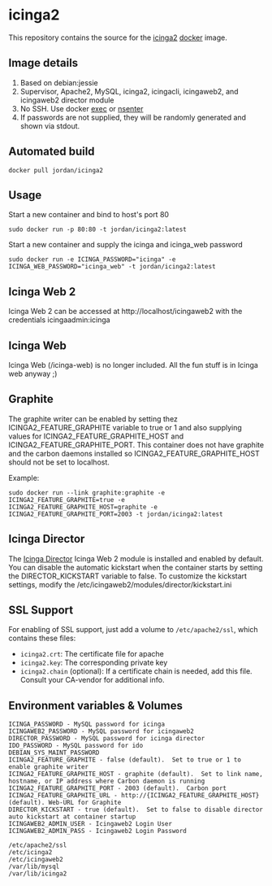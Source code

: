 # icinga2

This repository contains the source for the
[icinga2](https://www.icinga.org/icinga2/) [docker](https://www.docker.com)
image.

## Image details

1. Based on debian:jessie
1. Supervisor, Apache2, MySQL, icinga2, icingacli, icingaweb2, and icingaweb2 director module
1. No SSH.  Use docker [exec](https://docs.docker.com/engine/reference/commandline/exec/) or [nsenter](https://github.com/jpetazzo/nsenter)
1. If passwords are not supplied, they will be randomly generated and shown via stdout.

## Automated build

    docker pull jordan/icinga2

## Usage

Start a new container and bind to host's port 80

    sudo docker run -p 80:80 -t jordan/icinga2:latest

Start a new container and supply the icinga and icinga_web password

    sudo docker run -e ICINGA_PASSWORD="icinga" -e ICINGA_WEB_PASSWORD="icinga_web" -t jordan/icinga2:latest

## Icinga Web 2

Icinga Web 2 can be accessed at http://localhost/icingaweb2 with the credentials icingaadmin:icinga

## Icinga Web

Icinga Web (/icinga-web) is no longer included.  All the fun stuff is in Icinga web anyway ;)

## Graphite

The graphite writer can be enabled by setting thez ICINGA2_FEATURE_GRAPHITE variable to true or 1 and also supplying values for ICINGA2_FEATURE_GRAPHITE_HOST and ICINGA2_FEATURE_GRAPHITE_PORT.  This container does not have graphite  and the carbon daemons installed so ICINGA2_FEATURE_GRAPHITE_HOST should not be set to localhost.

Example:

```
sudo docker run --link graphite:graphite -e ICINGA2_FEATURE_GRAPHITE=true -e ICINGA2_FEATURE_GRAPHITE_HOST=graphite -e ICINGA2_FEATURE_GRAPHITE_PORT=2003 -t jordan/icinga2:latest
```

## Icinga Director

The [Icinga Director](https://github.com/Icinga/icingaweb2-module-director) Icinga Web 2 module is installed and enabled by default.  You can disable the automatic kickstart when the container starts by setting the DIRECTOR_KICKSTART variable to false.  To customize the kickstart settings, modify the /etc/icingaweb2/modules/director/kickstart.ini 

## SSL Support

For enabling of SSL support, just add a volume to `/etc/apache2/ssl`, which contains these files:

- `icinga2.crt`: The certificate file for apache
- `icinga2.key`: The corresponding private key
- `icinga2.chain` (optional): If a certificate chain is needed, add this file. Consult your CA-vendor for additional info.

## Environment variables & Volumes

```
ICINGA_PASSWORD - MySQL password for icinga
ICINGAWEB2_PASSWORD - MySQL password for icingaweb2
DIRECTOR_PASSWORD - MySQL password for icinga director
IDO_PASSWORD - MySQL password for ido
DEBIAN_SYS_MAINT_PASSWORD
ICINGA2_FEATURE_GRAPHITE - false (default).  Set to true or 1 to enable graphite writer
ICINGA2_FEATURE_GRAPHITE_HOST - graphite (default).  Set to link name, hostname, or IP address where Carbon daemon is running
ICINGA2_FEATURE_GRAPHITE_PORT - 2003 (default).  Carbon port
ICINGA2_FEATURE_GRAPHITE_URL - http://{ICINGA2_FEATURE_GRAPHITE_HOST} (default). Web-URL for Graphite
DIRECTOR_KICKSTART - true (default).  Set to false to disable director auto kickstart at container startup
ICINGAWEB2_ADMIN_USER - Icingaweb2 Login User
ICINGAWEB2_ADMIN_PASS - Icingaweb2 Login Password

```

```
/etc/apache2/ssl
/etc/icinga2
/etc/icingaweb2
/var/lib/mysql
/var/lib/icinga2
```
